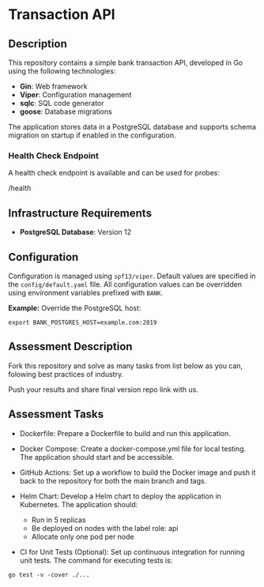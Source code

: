 # Transaction API

## Description

This repository contains a simple bank transaction API, developed in Go using the following technologies:

- **Gin**: Web framework
- **Viper**: Configuration management
- **sqlc**: SQL code generator
- **goose**: Database migrations

The application stores data in a PostgreSQL database and supports schema migration on startup if enabled in the configuration.

### Health Check Endpoint

A health check endpoint is available and can be used for probes:

/health


## Infrastructure Requirements

- **PostgreSQL Database**: Version 12

## Configuration

Configuration is managed using `spf13/viper`. Default values are specified in the `config/default.yaml` file. All configuration values can be overridden using environment variables prefixed with `BANK`.

**Example:** Override the PostgreSQL host:

```shell
export BANK_POSTGRES_HOST=example.com:2019
```

## Assessment Description

Fork this repository and solve as many tasks from list below as you can, folowing best practices of industry.

Push your results and share final version repo link with us.


## Assessment Tasks

* Dockerfile: Prepare a Dockerfile to build and run this application.

* Docker Compose: Create a docker-compose.yml file for local testing. The application should start and be accessible.

* GitHub Actions: Set up a workflow to build the Docker image and push it back to the repository for both the main branch and tags.

* Helm Chart: Develop a Helm chart to deploy the application in Kubernetes. The application should:

    - Run in 5 replicas
    - Be deployed on nodes with the label role: api
    - Allocate only one pod per node
    
* CI for Unit Tests (Optional): Set up continuous integration for running unit tests. The command for executing tests is:
```shell
go test -v -cover ./...
```
